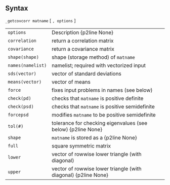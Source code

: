 ## Syntax

`_getcovcorr matname` \[ `, options` \]

|                   |                                                                |
|-------------------|----------------------------------------------------------------|
| `options`         | Description {p2line None}                                      |
| `correlation`     | return a correlation matrix                                    |
| `covariance`      | return a covariance matrix                                     |
| `shape(shape)`    | shape (storage method) of `matname`                            |
| `names(namelist)` | namelist; required with vectorized input                       |
| `sds(vector)`     | vector of standard deviations                                  |
| `means(vector)`   | vector of means                                                |
| `force`           | fixes input problems in names (see below)                      |
| `check(pd)`       | checks that `matname` is positive definite                     |
| `check(psd)`      | checks that `matname` is positive semidefinite                 |
| `forcepsd`        | modifies `matname` to be positive semidefinite                 |
| `tol(#)`          | tolerance for checking eigenvalues (see below) {p2line None}   |
| `shape`           | `matname` is stored as a {p2line None}                         |
| `full`            | square symmetric matrix                                        |
| `lower`           | vector of rowwise lower triangle (with diagonal)               |
| `upper`           | vector of rowwise lower triangle (with diagonal) {p2line None} |
